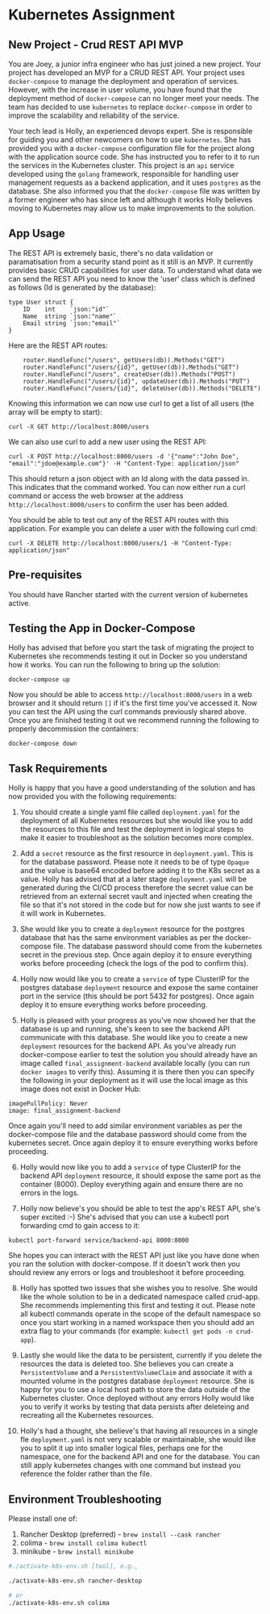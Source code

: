 # Kubernetes Assignment

## New Project - Crud REST API MVP

You are Joey, a junior infra engineer who has just joined a new project. Your project has developed an MVP for a CRUD REST API. Your project uses `docker-compose` to manage the deployment and operation of services. However, with the increase in user volume, you have found that the deployment method of `docker-compose` can no longer meet your needs. The team has decided to use `kubernetes` to replace `docker-compose` in order to improve the scalability and reliability of the service.

Your tech lead is Holly, an experienced devops expert. She is responsible for guiding you and other newcomers on how to use `kubernetes`. She has provided you with a `docker-compose` configuration file for the project along with the application source code. She has instructed you to refer to it to run the services in the Kubernetes cluster. This project is an `api` service developed using the `golang` framework, responsible for handling user management requests as a backend application, and it uses `postgres` as the database. She also informed you that the `docker-compose` file was written by a former engineer who has since left and although it works Holly believes moving to Kubernetes may allow us to make improvements to the solution.

## App Usage

The REST API is extremely basic, there's no data validation or paramatisation from a security stand point as it still is an MVP. It currently provides basic CRUD capabilities for user data. To understand what data we can send the REST API you need to know the 'user' class which is defined as follows (Id is generated by the database):

```
type User struct {
	ID    int    `json:"id"`
	Name  string `json:"name"`
	Email string `json:"email"`
}
```

Here are the REST API routes:

```
	router.HandleFunc("/users", getUsers(db)).Methods("GET")
	router.HandleFunc("/users/{id}", getUser(db)).Methods("GET")
	router.HandleFunc("/users", createUser(db)).Methods("POST")
	router.HandleFunc("/users/{id}", updateUser(db)).Methods("PUT")
	router.HandleFunc("/users/{id}", deleteUser(db)).Methods("DELETE")
```

Knowing this information we can now use curl to get a list of all users (the array will be empty to start):

```
curl -X GET http://localhost:8000/users
```

We can also use curl to add a new user using the REST API:

```
curl -X POST http://localhost:8000/users -d '{"name":"John Doe", "email":"jdoe@example.com"}' -H "Content-Type: application/json"
```

This should return a json object with an Id along with the data passed in. This indicates that the command worked. You can now either run a curl command or access the web browser at the address `http://localhost:8000/users` to confirm the user has been added.

You should be able to test out any of the REST API routes with this application. For example you can delete a user with the following curl cmd:

```
curl -X DELETE http://localhost:8000/users/1 -H "Content-Type: application/json"
```

## Pre-requisites

You should have Rancher started with the current version of kubernetes active.

## Testing the App in Docker-Compose

Holly has advised that before you start the task of migrating the project to Kubernetes she recommends testing it out in Docker so you understand how it works. You can run the following to bring up the solution:

```
docker-compose up
```

Now you should be able to access `http://localhost:8000/users` in a web browser and it should return `[]` if it's the first time you've accessed it. Now you can test the API using the curl commands previously shared above. Once you are finished testing it out we recommend running the following to properly decommission the containers:

```
docker-compose down
```

## Task Requirements

Holly is happy that you have a good understanding of the solution and has now provided you with the following requirements:

1. You should create a single yaml file called `deployment.yaml` for the deployment of all Kubernetes resources but she would like you to add the resources to this file and test the deployment in logical steps to make it easier to troubleshoot as the solution becomes more complex.

2. Add a `secret` resource as the first resource in `deployment.yaml`. This is for the database password. Please note it needs to be of type `Opaque` and the value is base64 encoded before adding it to the K8s secret as a value. Holly has advised that at a later stage `deployment.yaml` will be generated during the CI/CD process therefore the secret value can be retrieved from an external secret vault and injected when creating the file so that it's not stored in the code but for now she just wants to see if it will work in Kubernetes.

3. She would like you to create a `deployment` resource for the postgres database that has the same environment variables as per the docker-compose file. The database password should come from the kubernetes secret in the previous step. Once again deploy it to ensure everything works before proceeding (check the logs of the pod to confirm this).

4. Holly now would like you to create a `service` of type ClusterIP for the postgres database `deployment` resource and expose the same container port in the service (this should be port 5432 for postgres). Once again deploy it to ensure everything works before proceeding.

5. Holly is pleased with your progress as you've now showed her that the database is up and running, she's keen to see the backend API communicate with this database. She would like you to create a new `deployment` resources for the backend API. As you've already run docker-compose earlier to test the solution you should already have an image called `final_assignment-backend` available locally (you can run `docker images` to verify this). Assuming it is there then you can specify the following in your deployment as it will use the local image as this image does not exist in Docker Hub:

```
imagePullPolicy: Never
image: final_assignment-backend
```

Once again you'll need to add similar environment variables as per the docker-compose file and the database password should come from the kubernetes secret. Once again deploy it to ensure everything works before proceeding.

6. Holly would now like you to add a `service` of type ClusterIP for the backend API `deployment` resource, it should expose the same port as the container (8000). Deploy everything again and ensure there are no errors in the logs.

7. Holly now believe's you should be able to test the app's REST API, she's super excited :-) She's advised that you can use a kubectl port forwarding cmd to gain access to it:

```
kubectl port-forward service/backend-api 8000:8000
```

She hopes you can interact with the REST API just like you have done when you ran the solution with docker-compose. If it doesn't work then you should review any errors or logs and troubleshoot it before proceeding.

8. Holly has spotted two issues that she wishes you to resolve. She would like the whole solution to be in a dedicated namespace called crud-app. She recommends implementing this first and testing it out. Please note all kubectl commands operate in the scope of the default namespace so once you start working in a named workspace then you should add an extra flag to your commands (for example: `kubectl get pods -n crud-app`).

9. Lastly she would like the data to be persistent, currently if you delete the resources the data is deleted too. She believes you can create a `PersistentVolume` and a `PersistentVolumeClaim` and associate it with a mounted volume in the postgres database `deployment` resource. She is happy for you to use a local host path to store the data outside of the Kubernetes cluster. Once deployed without any errors Holly would like you to verify it works by testing that data persists after deleteing and recreating all the Kubernetes resources.

10. Holly's had a thought, she believe's that having all resources in a single fle `deployment.yaml` is not very scalable or maintainable, she would like you to split it up into smaller logical files, perhaps one for the namespace, one for the backend API and one for the database. You can still apply kubernetes changes with one command but instead you reference the folder rather than the file.

## Environment Troubleshooting

Please install one of:

1. Rancher Desktop (preferred) - `brew install --cask rancher`
2. colima - `brew install colima kubectl`
3. minikube - `brew install minikube`

```sh
#./activate-k8s-env.sh [tool], e.g.,

./activate-k8s-env.sh rancher-desktop

# or
./activate-k8s-env.sh colima
```
